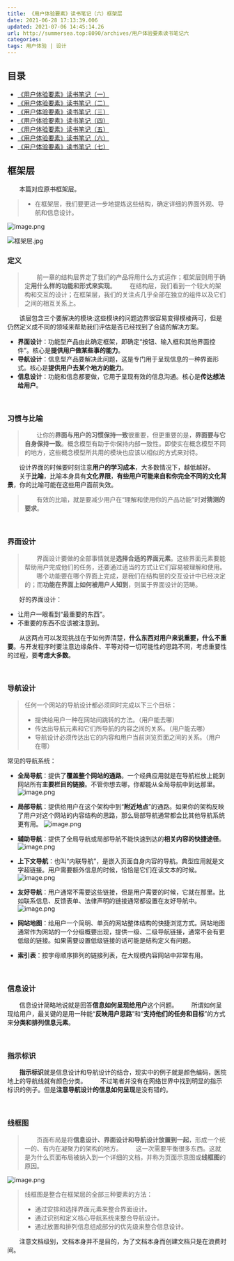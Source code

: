 ```yaml
---
title: 《用户体验要素》读书笔记（六）框架层
date: 2021-06-28 17:13:39.006
updated: 2021-07-06 14:45:14.26
url: http://summersea.top:8090/archives/用户体验要素读书笔记六
categories: 
tags: 用户体验 | 设计
---
```


## 目录
- [《用户体验要素》读书笔记（一）](http://summersea.top:8090/archives/%E7%94%A8%E6%88%B7%E4%BD%93%E9%AA%8C%E8%A6%81%E7%B4%A0%E8%AF%BB%E4%B9%A6%E7%AC%94%E8%AE%B0%E4%B8%80)
- [《用户体验要素》读书笔记（二）](http://summersea.top:8090/archives/%E7%94%A8%E6%88%B7%E4%BD%93%E9%AA%8C%E8%A6%81%E7%B4%A0%E8%AF%BB%E4%B9%A6%E7%AC%94%E8%AE%B0%E4%BA%8C)
- [《用户体验要素》读书笔记（三）](http://summersea.top:8090/archives/%E7%94%A8%E6%88%B7%E4%BD%93%E9%AA%8C%E8%A6%81%E7%B4%A0%E8%AF%BB%E4%B9%A6%E7%AC%94%E8%AE%B0%E4%B8%89)
- [《用户体验要素》读书笔记（四）](http://summersea.top:8090/archives/%E7%94%A8%E6%88%B7%E4%BD%93%E9%AA%8C%E8%A6%81%E7%B4%A0%E8%AF%BB%E4%B9%A6%E7%AC%94%E8%AE%B0%E5%9B%9B)
- [《用户体验要素》读书笔记（五）](http://summersea.top:8090/archives/%E7%94%A8%E6%88%B7%E4%BD%93%E9%AA%8C%E8%A6%81%E7%B4%A0%E8%AF%BB%E4%B9%A6%E7%AC%94%E8%AE%B0%E4%BA%94)
- [《用户体验要素》读书笔记（六）](http://summersea.top:8090/archives/%E7%94%A8%E6%88%B7%E4%BD%93%E9%AA%8C%E8%A6%81%E7%B4%A0%E8%AF%BB%E4%B9%A6%E7%AC%94%E8%AE%B0%E5%85%AD)
- [《用户体验要素》读书笔记（七）](http://summersea.top:8090/archives/%E7%94%A8%E6%88%B7%E4%BD%93%E9%AA%8C%E8%A6%81%E7%B4%A0%E8%AF%BB%E4%B9%A6%E7%AC%94%E8%AE%B0%E4%B8%83)
## 框架层
&nbsp;&nbsp;&nbsp;&nbsp;&nbsp;&nbsp;&nbsp;本篇对应原书框架层。
> - 在框架层，我们要更进一步地提炼这些结构，确定详细的界面外观、导航和信息设计。

![image.png](http://summersea.top:8090/upload/2021/06/image-97e31ab4138e42ffb5d4992085c369cf.png)




















![框架层.jpg](http://summersea.top:8090/upload/2021/06/%E6%A1%86%E6%9E%B6%E5%B1%82-8686fd4c19734c15adad0da102795b0d.jpg)













### 定义
> &nbsp;&nbsp;&nbsp;&nbsp;&nbsp;&nbsp;&nbsp;前一章的结构层界定了我们的产品将用什么方式运作；框架层则用于确定**用什么样的功能和形式来实现**。
&nbsp;&nbsp;&nbsp;&nbsp;&nbsp;&nbsp;&nbsp;在结构层，我们看到一个较大的架构和交互的设计；在框架层，我们的关注点几乎全部在独立的组件以及它们之间的相互关系上。

&nbsp;&nbsp;&nbsp;&nbsp;&nbsp;&nbsp;&nbsp;该层包含三个要解决的模块:这些模块的问题边界很容易变得模棱两可，但是仍然定义成不同的领域来帮助我们评估是否已经找到了合适的解决方案。
- **界面设计**：功能型产品由此确定框架，即确定“按钮、输入框和其他界面控件”。核心是**提供用户做某些事的能力**。
- **导航设计**：信息型产品要解决此问题，这是专门用于呈现信息的一种界面形式。核心是**提供用户去某个地方的能力**。
- **信息设计**：功能和信息都要做，它用于呈现有效的信息沟通。核心是**传达想法给用户**。

<br/>

### 习惯与比喻
> &nbsp;&nbsp;&nbsp;&nbsp;&nbsp;&nbsp;&nbsp;让你的**界面与用户的习惯保持一致**很重要，但更重要的是，**界面要与它自身保持一致**。概念模型有助于你保持内部一致性。即使实在概念模型不同的地方，这些概念模型所共用的模块也应该以相似的方式来对待。

&nbsp;&nbsp;&nbsp;&nbsp;&nbsp;&nbsp;&nbsp;设计界面的时候要时刻注意**用户的学习成本**，大多数情况下，越低越好。
&nbsp;&nbsp;&nbsp;&nbsp;&nbsp;&nbsp;&nbsp;关于**比喻**，比喻本身具有**文化界限**，**有些用户可能来自和你完全不同的文化背景**，你的比喻可能在这些用户面前失效。
> &nbsp;&nbsp;&nbsp;&nbsp;&nbsp;&nbsp;&nbsp;有效的比喻，就是要减少用户在“理解和使用你的产品功能”时**对猜测的要求**。

<br/>

### 界面设计
> &nbsp;&nbsp;&nbsp;&nbsp;&nbsp;&nbsp;&nbsp;界面设计要做的全部事情就是**选择合适的界面元素**。这些界面元素要能帮助用户完成他们的任务，还要通过适当的方式让它们容易被理解和使用。
> &nbsp;&nbsp;&nbsp;&nbsp;&nbsp;&nbsp;&nbsp;哪个功能要在哪个界面上完成，是我们在结构层的交互设计中已经决定的；而**功能在界面上如何被用户人知到**，则属于界面设计的范畴。

&nbsp;&nbsp;&nbsp;&nbsp;&nbsp;&nbsp;&nbsp;好的界面设计：
- 让用户一眼看到“最重要的东西”。
- 不重要的东西不应该被注意到。

&nbsp;&nbsp;&nbsp;&nbsp;&nbsp;&nbsp;&nbsp;从这两点可以发现挑战在于如何弄清楚，**什么东西对用户来说重要，什么不重要**。与开发程序时要注意边缘条件、平等对待一切可能性的思路不同，考虑重要性的过程，要**考虑大多数**。

<br/>

### 导航设计
> 任何一个网站的导航设计都必须同时完成以下三个目标：
> - 提供给用户一种在网站间跳转的方法。（用户能去哪）
> - 传达出导航元素和它们所导航的内容之间的关系。（用户能去哪）
> - 导航设计必须传达出它的内容和用户当前浏览页面之间的关系。（用户在哪）

常见的导航系统：
- **全局导航**：提供了**覆盖整个网站的通路**。一个经典应用就是在导航栏放上能到网站所有**主要栏目的链接**。不管你想去哪，你都能从全局导航中到达那里。
![image.png](http://summersea.top:8090/upload/2021/06/image-5c69f9d3f5e04df58b5e12b8faa6e610.png)










- **局部导航**：提供给用户在这个架构中到“**附近地点**”的通路。如果你的架构反映了用户对这个网站的内容结构的思路，那么局部导航通常都会比其他导航系统更有用。
![image.png](http://summersea.top:8090/upload/2021/06/image-99547bd7b6dc4639b638aa40beb3b21c.png)





- **辅助导航**：提供了全局导航或局部导航不能快速到达的**相关内容的快捷途径**。
![image.png](http://summersea.top:8090/upload/2021/06/image-bba83df43c814446b6431373d56d9169.png)





- **上下文导航**：也叫“内联导航”，是嵌入页面自身内容的导航。典型应用就是文字超链接。用户需要额外信息的时候，恰恰是它们在读文本的时候。
![image.png](http://summersea.top:8090/upload/2021/06/image-2102cb85ee5147c99f4b336b5253fbe4.png)




- **友好导航**：用户通常不需要这些链接，但是用户需要的时候，它就在那里。比如联系信息、反馈表单、法律声明的链接通常都设置在友好导航中。
![image.png](http://summersea.top:8090/upload/2021/06/image-803a3af0ac934cd4a72c09753ecd67fe.png)







- **网站地图**：给用户一个简明、单页的网站整体结构的快捷浏览方式。网站地图通常作为网站的一个分级概要出现，提供一级、二级导航链接，通常不会有更低级的链接。如果需要设置低级链接的话可能是结构定义有问题。


- **索引表**：按字母顺序排列的链接列表，在大规模内容网站中非常有用。

<br/>

### 信息设计
&nbsp;&nbsp;&nbsp;&nbsp;&nbsp;&nbsp;&nbsp;信息设计简略地说就是回答**信息如何呈现给用户**这个问题。
&nbsp;&nbsp;&nbsp;&nbsp;&nbsp;&nbsp;&nbsp;所谓如何呈现给用户，最关键的是用一种能“**反映用户思路**”和“**支持他们的任务和目标**”的方式来**分类和排列信息元素**。

<br/>

### 指示标识
&nbsp;&nbsp;&nbsp;&nbsp;&nbsp;&nbsp;&nbsp;**指示标识**就是信息设计和导航设计的结合，现实中的例子就是颜色编码，医院地上的导航线就有颜色分类。
&nbsp;&nbsp;&nbsp;&nbsp;&nbsp;&nbsp;&nbsp;不过笔者并没有在网络世界中找到明显的指示标识的例子。但是**注意导航设计的信息如何呈现**是没有错的。

<br/>

### 线框图
> &nbsp;&nbsp;&nbsp;&nbsp;&nbsp;&nbsp;&nbsp;页面布局是将**信息设计、界面设计和导航设计放置到一起**，形成一个统一的、有内在凝聚力的架构的地方。
> &nbsp;&nbsp;&nbsp;&nbsp;&nbsp;&nbsp;&nbsp;这一次需要平衡很多东西。这就是为什么页面布局被纳入到一个详细的文档，并称为页面示意图或**线框图**的原因。

![image.png](http://summersea.top:8090/upload/2021/06/image-147ea09e22844b5bbfe2fb1df05c3958.png)













> 线框图是整合在框架层的全部三种要素的方法：
> - 通过安排和选择界面元素来整合界面设计。
> - 通过识别和定义核心导航系统来整合导航设计。
> - 通过放置和排列信息组成部分的优先级来整合信息设计。

&nbsp;&nbsp;&nbsp;&nbsp;&nbsp;&nbsp;&nbsp;注意文档级别，文档本身并不是目的，为了文档本身而创建文档只是在浪费时间。
